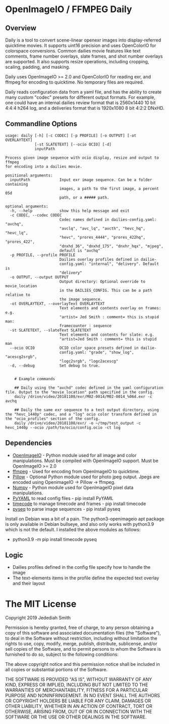 # OpenImageIO / FFMPEG Daily

## Overview
Daily is a tool to convert scene-linear openexr images into display-referred quicktime movies. It supports uint16 precision and uses OpenColorIO for colorspace conversions. Common dailies movie features like text comments, frame number overlays, slate frames, and shot number overlays are supported. It also supports resize operations, including cropping, scaling, padding, and masking.

Daily uses OpenImageIO >= 2.0 and OpenColorIO for reading exr, and ffmpeg for encoding to quicktime. No temporary files are required.

Daily reads configuration data from a yaml file, and has the ability to create many custom "codec" presets for different output formats. For example, one could have an internal dailies review format that is 2560x1440 10 bit 4:4:4 h264 log, and a deliveries format that is 1920x1080 8 bit 4:2:2 DNxHD.

## Commandline Options

```
usage: daily [-h] [-c CODEC] [-p PROFILE] [-o OUTPUT] [-ot OVERLAYTEXT]
             [-st SLATETEXT] [--ocio OCIO] [-d]
             inputPath

Process given image sequence with ocio display, resize and output to ffmpeg
for encoding into a dailies movie.

positional arguments:
  inputPath             Input exr image sequence. Can be a folder containing
                        images, a path to the first image, a percent 05d
                        path, or a ##### path.

optional arguments:
  -h, --help            show this help message and exit
  -c CODEC, --codec CODEC
                        Codec names defined in dailies-config.yaml: "avchq",
                        "avclq", "avc_lq", "avcth", "hevc_hq", "hevc_lq",
                        "hevc", "prores_4444", "prores_422hq", "prores_422",
                        "dnxhd_36", "dnxhd_175", "dnxhr_hqx", "mjpeg",
                        default is "avchq"
  -p PROFILE, --profile PROFILE
                        Dailies overlay profiles defined in dailie-
                        config.yaml: "internal", "delivery". Default is
                        "delivery"
  -o OUTPUT, --output OUTPUT
                        Output directory: Optional override to movie_location
                        in the DAILIES_CONFIG. This can be a path relative to
                        the image sequence.
  -ot OVERLAYTEXT, --overlayText OVERLAYTEXT
                        Text elements and contents overlay on frames: e.g.
                        "artist= Jed Smith : comment= this is stupid man:
                        framecounter : sequence
  -st SLATETEXT, --slateText SLATETEXT
                        Text elements and contents for slate: e.g.
                        "artist=Jed Smith : comment= this is stupid man
  --ocio OCIO           OCIO color space presets defined in dailie-
                        config.yaml: "grade", "show_log", "acescg2srgb",
                        "logc2srgb", "logc2acescg"
  -d, --debug           Set debug to true.


	# Example commands

	## Daily using the "avchd" codec defined in the yaml configuration file. Output to the "movie_location" path specified in the config.
	daily /drive/video/20181108/exr/M02-0014/M02-0014_%06d.exr -c avchq

	## Daily the same exr sequence to a test output directory, using the "hevc_1440p" codec, and a "log" ocio color transform defined in the "ocio_profiles" section of the config.
	daily /drive/video/20181108/exr/ -o ~/tmp/test_output -c hevc_1440p --ocio /path/to/ocio/config.ocio -ct log
```

## Dependencies
- [OpenImageIO](https://github.com/OpenImageIO/oiio) - Python module used for all image and color manipulations. Must be compiled with OpenImageIO support. Must be OpenImageIO >= 2.0
- [ffmpeg](https://ffmpeg.org) - Used for encoding from OpenImageIO to quicktime.
- [Pillow](https://pillow.readthedocs.io/en/stable/) - Optional Python module used for photo jpeg output. Jpegs are encoded using OpenimageIO -> Pillow -> ffmpeg.
- [Numpy](https://www.numpy.org) - Python module used for OpenImageIO pixel data manipulations.
- [PyYAML](https://pyyaml.org/wiki/PyYAML) to read config files - pip install PyYAML
- [timecode](https://pypi.org/project/timecode/) to manage timecode and frames - pip install timecode
- [pyseq](https://pypi.org/project/pyseq/) to parse image sequences - pip install pyseq

Install on Debian was a bit of a pain. The python3-openimageio apt package is only available in Debian bullseye, and also only works with python3.9 which is not the default. I installed the above modules as follows:
- python3.9 -m pip install timecode pyseq

## Logic
- Dailies profiles defined in the config file specify how to handle the image
- The text-elements items in the profile define the expected text overlay and their layout


# The MIT License
Copyright 2019 Jedediah Smith

Permission is hereby granted, free of charge, to any person obtaining a copy of this software and associated documentation files (the "Software"), to deal in the Software without restriction, including without limitation the rights to use, copy, modify, merge, publish, distribute, sublicense, and/or sell copies of the Software, and to permit persons to whom the Software is furnished to do so, subject to the following conditions:

The above copyright notice and this permission notice shall be included in all copies or substantial portions of the Software.

THE SOFTWARE IS PROVIDED "AS IS", WITHOUT WARRANTY OF ANY KIND, EXPRESS OR IMPLIED, INCLUDING BUT NOT LIMITED TO THE WARRANTIES OF MERCHANTABILITY, FITNESS FOR A PARTICULAR PURPOSE AND NONINFRINGEMENT. IN NO EVENT SHALL THE AUTHORS OR COPYRIGHT HOLDERS BE LIABLE FOR ANY CLAIM, DAMAGES OR OTHER LIABILITY, WHETHER IN AN ACTION OF CONTRACT, TORT OR OTHERWISE, ARISING FROM, OUT OF OR IN CONNECTION WITH THE SOFTWARE OR THE USE OR OTHER DEALINGS IN THE SOFTWARE.
